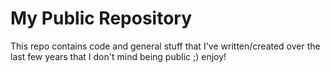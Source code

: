# My Public Repository

This repo contains code and general stuff that I've written/created over the last few years that I don't mind being public ;) enjoy!
